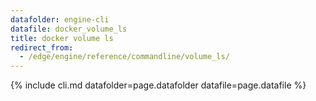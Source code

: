 ```yaml
---
datafolder: engine-cli
datafile: docker_volume_ls
title: docker volume ls
redirect_from:
  - /edge/engine/reference/commandline/volume_ls/
---
```


<!--
Sorry, but the contents of this page are automatically generated from
Docker's source code. If you want to suggest a change to the text that appears
here, you'll need to find the string by searching this repo:

https://github.com/docker/cli
-->

{% include cli.md datafolder=page.datafolder datafile=page.datafile %}
